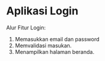 # Aplikasi Login
Alur Fitur Login:
1. Memasukkan email dan password
2. Memvalidasi masukan.
3. Menampilkan halaman beranda.

